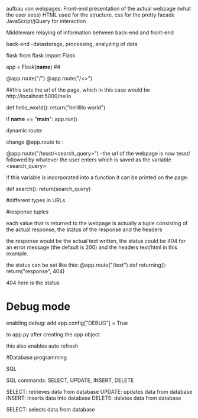 aufbau von webpages:
Front-end
presentation of the actual webpage (what the user sees)
HTML used for the structure, css for the pretty facade
JavaScript/jQuery for interaction

Middleware
relaying of information between back-end and front-end

back-end
-datastorage, processing, analyzing of data




flask
from flask import Flask



app = Flask(__name__) ## 

@app.route("/")
@app.route("/<>")

##this sets the url of the page, which in this case would be http://localhost:5000/hello

def hello_world():
    return("hellllllo world")


if __name__ == "__main__":
    app.run()



dynamic route:

change @app.route to :

@app.route("/tesst/<search_query>")
-the url of the webpage is now tesst/ followed by whatever the user enters which is saved as the variable <search_query>

if this variable is incorporated into a function it can be printed on the page:

def search():
 return(search_query)

#different types in URLs








#response tuples

each value that is returned to the webpage is actually a tuple consisting of the actual response, the status of the response and the headers

the response would be the actual text written, the status could be 404 for an error message (the default is 200) and the headers text/html in this example.

the status can be set like this: 
@app.route("/text")
def returning():
 return("response", 404) 

 404 here is the status



# Debug mode
enabling debug:
add
app.config["DEBUG"] = True

to app.py after creating the app object


this also enables auto refresh







#Database programming

SQL

SQL commands: SELECT, UPDATE, INSERT, DELETE

SELECT: retrieves data from database
UPDATE: updates data from database
INSERT: inserts data into database
DELETE: deletes data from database

SELECT:
selects data from database






